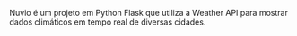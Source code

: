 Nuvio é um projeto em Python Flask que utiliza a Weather API para mostrar dados climáticos em tempo real de diversas cidades.
